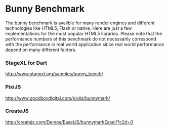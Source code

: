 # Bunny Benchmark

The bunny benchmark is availble for many render engines and different
technologies like HTML5, Flash or native. Here are just a few implementations 
for the most popular HTML5 libraries. Please note that the performance numbers 
of this benchmark do not necessarily correspond with the performance in real 
world application since real world performance depend on many different factors.

### StageXL for Dart
<http://www.stagexl.org/samples/bunny_bench/>

### PixiJS
<http://www.goodboydigital.com/pixijs/bunnymark/>

### CreateJS
<http://createjs.com/Demos/EaselJS/bunnymarkEasel/?c2d=0>
